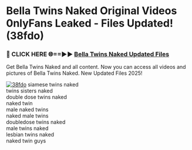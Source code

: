 # Bella Twins Naked Original Videos 0nlyFans Leaked - Files Updated! (38fdo)

<h3>🔴 CLICK HERE 🌐==►► <a href="https://tinyurl.com/up5wt9bj" rel="nofollow">Bella Twins Naked Updated Files</a></h3>

Get Bella Twins Naked and all content. Now you can access all videos and pictures of Bella Twins Naked. New Updated Files 2025!

[![38fdo](https://i.imgur.com/ABiUzMV.gif)](https://tinyurl.com/up5wt9bj)
siamese twins naked<br>
twins sisters naked<br>
double dose twins naked<br>
naked twin<br>
male naked twins<br>
naked male twins<br>
doubledose twins naked<br>
male twins naked<br>
lesbian twins naked<br>
naked twin guys